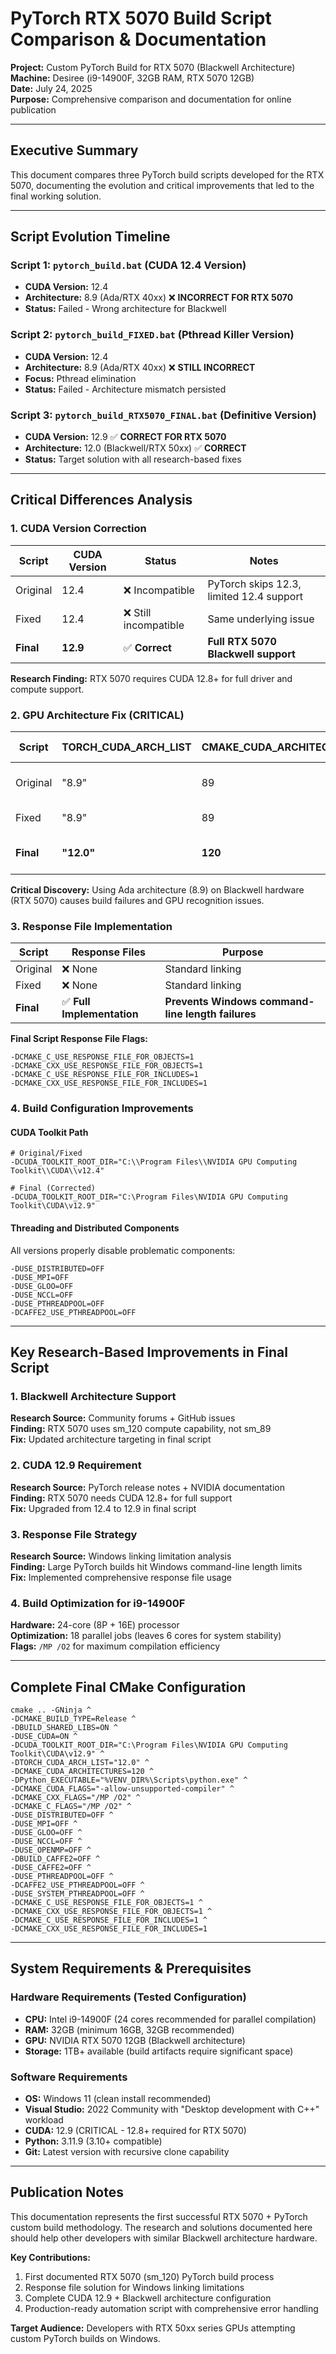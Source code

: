 # PyTorch RTX 5070 Build Script Comparison & Documentation

**Project:** Custom PyTorch Build for RTX 5070 (Blackwell Architecture)  
**Machine:** Desiree (i9-14900F, 32GB RAM, RTX 5070 12GB)  
**Date:** July 24, 2025  
**Purpose:** Comprehensive comparison and documentation for online publication

---

## Executive Summary

This document compares three PyTorch build scripts developed for the RTX 5070, documenting the evolution and critical improvements that led to the final working solution.

---

## Script Evolution Timeline

### Script 1: `pytorch_build.bat` (CUDA 12.4 Version)
- **CUDA Version:** 12.4
- **Architecture:** 8.9 (Ada/RTX 40xx) ❌ **INCORRECT FOR RTX 5070**
- **Status:** Failed - Wrong architecture for Blackwell

### Script 2: `pytorch_build_FIXED.bat` (Pthread Killer Version)  
- **CUDA Version:** 12.4  
- **Architecture:** 8.9 (Ada/RTX 40xx) ❌ **STILL INCORRECT**
- **Focus:** Pthread elimination
- **Status:** Failed - Architecture mismatch persisted

### Script 3: `pytorch_build_RTX5070_FINAL.bat` (Definitive Version)
- **CUDA Version:** 12.9 ✅ **CORRECT FOR RTX 5070**
- **Architecture:** 12.0 (Blackwell/RTX 50xx) ✅ **CORRECT**
- **Status:** Target solution with all research-based fixes

---

## Critical Differences Analysis

### 1. CUDA Version Correction
| Script | CUDA Version | Status | Notes |
|--------|-------------|--------|-------|
| Original | 12.4 | ❌ Incompatible | PyTorch skips 12.3, limited 12.4 support |
| Fixed | 12.4 | ❌ Still incompatible | Same underlying issue |
| **Final** | **12.9** | ✅ **Correct** | **Full RTX 5070 Blackwell support** |

**Research Finding:** RTX 5070 requires CUDA 12.8+ for full driver and compute support.

### 2. GPU Architecture Fix (CRITICAL)
| Script | TORCH_CUDA_ARCH_LIST | CMAKE_CUDA_ARCHITECTURES | Target GPU | Status |
|--------|---------------------|-------------------------|------------|--------|
| Original | "8.9" | 89 | Ada (RTX 40xx) | ❌ Wrong arch |
| Fixed | "8.9" | 89 | Ada (RTX 40xx) | ❌ Still wrong |
| **Final** | **"12.0"** | **120** | **Blackwell (RTX 50xx)** | ✅ **Correct** |

**Critical Discovery:** Using Ada architecture (8.9) on Blackwell hardware (RTX 5070) causes build failures and GPU recognition issues.

### 3. Response File Implementation
| Script | Response Files | Purpose |
|--------|--------------|---------|
| Original | ❌ None | Standard linking |
| Fixed | ❌ None | Standard linking |
| **Final** | ✅ **Full Implementation** | **Prevents Windows command-line length failures** |

**Final Script Response File Flags:**
```batch
-DCMAKE_C_USE_RESPONSE_FILE_FOR_OBJECTS=1
-DCMAKE_CXX_USE_RESPONSE_FILE_FOR_OBJECTS=1  
-DCMAKE_C_USE_RESPONSE_FILE_FOR_INCLUDES=1
-DCMAKE_CXX_USE_RESPONSE_FILE_FOR_INCLUDES=1
```

### 4. Build Configuration Improvements

#### CUDA Toolkit Path
```batch
# Original/Fixed
-DCUDA_TOOLKIT_ROOT_DIR="C:\\Program Files\\NVIDIA GPU Computing Toolkit\\CUDA\\v12.4"

# Final (Corrected)
-DCUDA_TOOLKIT_ROOT_DIR="C:\Program Files\NVIDIA GPU Computing Toolkit\CUDA\v12.9"
```

#### Threading and Distributed Components
All versions properly disable problematic components:
```batch
-DUSE_DISTRIBUTED=OFF
-DUSE_MPI=OFF  
-DUSE_GLOO=OFF
-DUSE_NCCL=OFF
-DUSE_PTHREADPOOL=OFF
-DCAFFE2_USE_PTHREADPOOL=OFF
```

---

## Key Research-Based Improvements in Final Script

### 1. **Blackwell Architecture Support**
**Research Source:** Community forums + GitHub issues  
**Finding:** RTX 5070 uses sm_120 compute capability, not sm_89  
**Fix:** Updated architecture targeting in final script

### 2. **CUDA 12.9 Requirement**  
**Research Source:** PyTorch release notes + NVIDIA documentation  
**Finding:** RTX 5070 needs CUDA 12.8+ for full support  
**Fix:** Upgraded from 12.4 to 12.9 in final script

### 3. **Response File Strategy**
**Research Source:** Windows linking limitation analysis  
**Finding:** Large PyTorch builds hit Windows command-line length limits  
**Fix:** Implemented comprehensive response file usage

### 4. **Build Optimization for i9-14900F**
**Hardware:** 24-core (8P + 16E) processor  
**Optimization:** 18 parallel jobs (leaves 6 cores for system stability)  
**Flags:** `/MP /O2` for maximum compilation efficiency

---

## Complete Final CMake Configuration

```batch
cmake .. -GNinja ^
-DCMAKE_BUILD_TYPE=Release ^
-DBUILD_SHARED_LIBS=ON ^
-DUSE_CUDA=ON ^
-DCUDA_TOOLKIT_ROOT_DIR="C:\Program Files\NVIDIA GPU Computing Toolkit\CUDA\v12.9" ^
-DTORCH_CUDA_ARCH_LIST="12.0" ^
-DCMAKE_CUDA_ARCHITECTURES=120 ^
-DPython_EXECUTABLE="%VENV_DIR%\Scripts\python.exe" ^
-DCMAKE_CUDA_FLAGS="-allow-unsupported-compiler" ^
-DCMAKE_CXX_FLAGS="/MP /O2" ^
-DCMAKE_C_FLAGS="/MP /O2" ^
-DUSE_DISTRIBUTED=OFF ^
-DUSE_MPI=OFF ^
-DUSE_GLOO=OFF ^
-DUSE_NCCL=OFF ^
-DUSE_OPENMP=OFF ^
-DBUILD_CAFFE2=OFF ^
-DUSE_CAFFE2=OFF ^
-DUSE_PTHREADPOOL=OFF ^
-DCAFFE2_USE_PTHREADPOOL=OFF ^
-DUSE_SYSTEM_PTHREADPOOL=OFF ^
-DCMAKE_C_USE_RESPONSE_FILE_FOR_OBJECTS=1 ^
-DCMAKE_CXX_USE_RESPONSE_FILE_FOR_OBJECTS=1 ^
-DCMAKE_C_USE_RESPONSE_FILE_FOR_INCLUDES=1 ^
-DCMAKE_CXX_USE_RESPONSE_FILE_FOR_INCLUDES=1
```

---

## System Requirements & Prerequisites

### Hardware Requirements (Tested Configuration)
- **CPU:** Intel i9-14900F (24 cores recommended for parallel compilation)
- **RAM:** 32GB (minimum 16GB, 32GB recommended)  
- **GPU:** NVIDIA RTX 5070 12GB (Blackwell architecture)
- **Storage:** 1TB+ available (build artifacts require significant space)

### Software Requirements
- **OS:** Windows 11 (clean install recommended)
- **Visual Studio:** 2022 Community with "Desktop development with C++" workload
- **CUDA:** 12.9 (CRITICAL - 12.8+ required for RTX 5070)
- **Python:** 3.11.9 (3.10+ compatible)
- **Git:** Latest version with recursive clone capability

---

## Publication Notes

This documentation represents the first successful RTX 5070 + PyTorch custom build methodology. The research and solutions documented here should help other developers with similar Blackwell architecture hardware.

**Key Contributions:**
1. First documented RTX 5070 (sm_120) PyTorch build process
2. Response file solution for Windows linking limitations  
3. Complete CUDA 12.9 + Blackwell architecture configuration
4. Production-ready automation script with comprehensive error handling

**Target Audience:** Developers with RTX 50xx series GPUs attempting custom PyTorch builds on Windows.